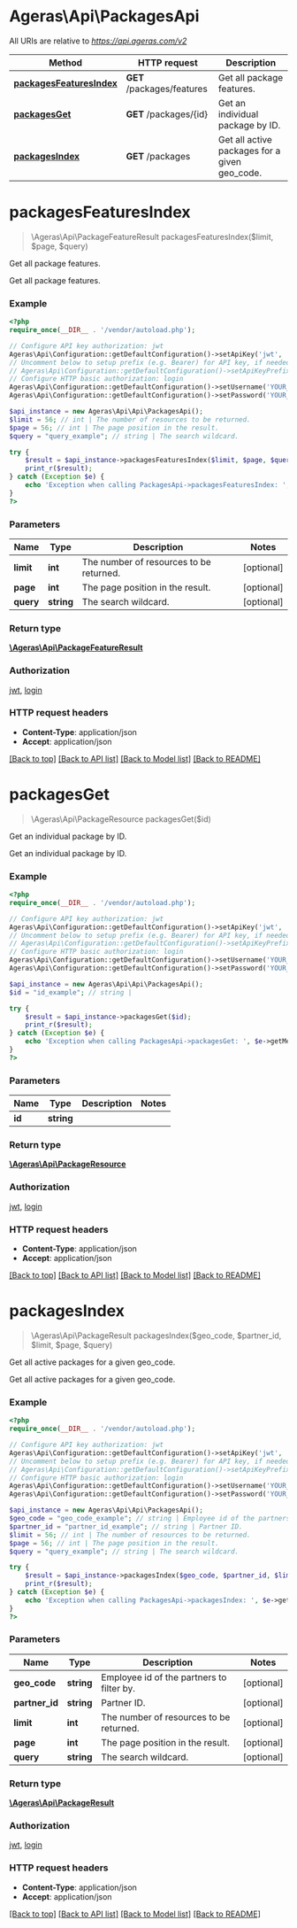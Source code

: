 # Ageras\Api\PackagesApi

All URIs are relative to *https://api.ageras.com/v2*

Method | HTTP request | Description
------------- | ------------- | -------------
[**packagesFeaturesIndex**](PackagesApi.md#packagesFeaturesIndex) | **GET** /packages/features | Get all package features.
[**packagesGet**](PackagesApi.md#packagesGet) | **GET** /packages/{id} | Get an individual package by ID.
[**packagesIndex**](PackagesApi.md#packagesIndex) | **GET** /packages | Get all active packages for a given geo_code.


# **packagesFeaturesIndex**
> \Ageras\Api\PackageFeatureResult packagesFeaturesIndex($limit, $page, $query)

Get all package features.

Get all package features.

### Example
```php
<?php
require_once(__DIR__ . '/vendor/autoload.php');

// Configure API key authorization: jwt
Ageras\Api\Configuration::getDefaultConfiguration()->setApiKey('jwt', 'YOUR_API_KEY');
// Uncomment below to setup prefix (e.g. Bearer) for API key, if needed
// Ageras\Api\Configuration::getDefaultConfiguration()->setApiKeyPrefix('jwt', 'Bearer');
// Configure HTTP basic authorization: login
Ageras\Api\Configuration::getDefaultConfiguration()->setUsername('YOUR_USERNAME');
Ageras\Api\Configuration::getDefaultConfiguration()->setPassword('YOUR_PASSWORD');

$api_instance = new Ageras\Api\Api\PackagesApi();
$limit = 56; // int | The number of resources to be returned.
$page = 56; // int | The page position in the result.
$query = "query_example"; // string | The search wildcard.

try {
    $result = $api_instance->packagesFeaturesIndex($limit, $page, $query);
    print_r($result);
} catch (Exception $e) {
    echo 'Exception when calling PackagesApi->packagesFeaturesIndex: ', $e->getMessage(), PHP_EOL;
}
?>
```

### Parameters

Name | Type | Description  | Notes
------------- | ------------- | ------------- | -------------
 **limit** | **int**| The number of resources to be returned. | [optional]
 **page** | **int**| The page position in the result. | [optional]
 **query** | **string**| The search wildcard. | [optional]

### Return type

[**\Ageras\Api\PackageFeatureResult**](../Model/PackageFeatureResult.md)

### Authorization

[jwt](../../README.md#jwt), [login](../../README.md#login)

### HTTP request headers

 - **Content-Type**: application/json
 - **Accept**: application/json

[[Back to top]](#) [[Back to API list]](../../README.md#documentation-for-api-endpoints) [[Back to Model list]](../../README.md#documentation-for-models) [[Back to README]](../../README.md)

# **packagesGet**
> \Ageras\Api\PackageResource packagesGet($id)

Get an individual package by ID.

Get an individual package by ID.

### Example
```php
<?php
require_once(__DIR__ . '/vendor/autoload.php');

// Configure API key authorization: jwt
Ageras\Api\Configuration::getDefaultConfiguration()->setApiKey('jwt', 'YOUR_API_KEY');
// Uncomment below to setup prefix (e.g. Bearer) for API key, if needed
// Ageras\Api\Configuration::getDefaultConfiguration()->setApiKeyPrefix('jwt', 'Bearer');
// Configure HTTP basic authorization: login
Ageras\Api\Configuration::getDefaultConfiguration()->setUsername('YOUR_USERNAME');
Ageras\Api\Configuration::getDefaultConfiguration()->setPassword('YOUR_PASSWORD');

$api_instance = new Ageras\Api\Api\PackagesApi();
$id = "id_example"; // string | 

try {
    $result = $api_instance->packagesGet($id);
    print_r($result);
} catch (Exception $e) {
    echo 'Exception when calling PackagesApi->packagesGet: ', $e->getMessage(), PHP_EOL;
}
?>
```

### Parameters

Name | Type | Description  | Notes
------------- | ------------- | ------------- | -------------
 **id** | **string**|  |

### Return type

[**\Ageras\Api\PackageResource**](../Model/PackageResource.md)

### Authorization

[jwt](../../README.md#jwt), [login](../../README.md#login)

### HTTP request headers

 - **Content-Type**: application/json
 - **Accept**: application/json

[[Back to top]](#) [[Back to API list]](../../README.md#documentation-for-api-endpoints) [[Back to Model list]](../../README.md#documentation-for-models) [[Back to README]](../../README.md)

# **packagesIndex**
> \Ageras\Api\PackageResult packagesIndex($geo_code, $partner_id, $limit, $page, $query)

Get all active packages for a given geo_code.

Get all active packages for a given geo_code.

### Example
```php
<?php
require_once(__DIR__ . '/vendor/autoload.php');

// Configure API key authorization: jwt
Ageras\Api\Configuration::getDefaultConfiguration()->setApiKey('jwt', 'YOUR_API_KEY');
// Uncomment below to setup prefix (e.g. Bearer) for API key, if needed
// Ageras\Api\Configuration::getDefaultConfiguration()->setApiKeyPrefix('jwt', 'Bearer');
// Configure HTTP basic authorization: login
Ageras\Api\Configuration::getDefaultConfiguration()->setUsername('YOUR_USERNAME');
Ageras\Api\Configuration::getDefaultConfiguration()->setPassword('YOUR_PASSWORD');

$api_instance = new Ageras\Api\Api\PackagesApi();
$geo_code = "geo_code_example"; // string | Employee id of the partners to filter by.
$partner_id = "partner_id_example"; // string | Partner ID.
$limit = 56; // int | The number of resources to be returned.
$page = 56; // int | The page position in the result.
$query = "query_example"; // string | The search wildcard.

try {
    $result = $api_instance->packagesIndex($geo_code, $partner_id, $limit, $page, $query);
    print_r($result);
} catch (Exception $e) {
    echo 'Exception when calling PackagesApi->packagesIndex: ', $e->getMessage(), PHP_EOL;
}
?>
```

### Parameters

Name | Type | Description  | Notes
------------- | ------------- | ------------- | -------------
 **geo_code** | **string**| Employee id of the partners to filter by. | [optional]
 **partner_id** | **string**| Partner ID. | [optional]
 **limit** | **int**| The number of resources to be returned. | [optional]
 **page** | **int**| The page position in the result. | [optional]
 **query** | **string**| The search wildcard. | [optional]

### Return type

[**\Ageras\Api\PackageResult**](../Model/PackageResult.md)

### Authorization

[jwt](../../README.md#jwt), [login](../../README.md#login)

### HTTP request headers

 - **Content-Type**: application/json
 - **Accept**: application/json

[[Back to top]](#) [[Back to API list]](../../README.md#documentation-for-api-endpoints) [[Back to Model list]](../../README.md#documentation-for-models) [[Back to README]](../../README.md)


